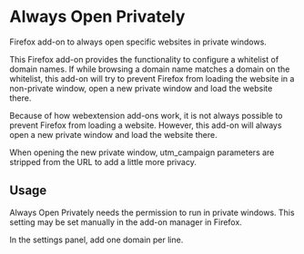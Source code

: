 # Always Open Privately
Firefox add-on to always open specific websites in private windows.

This Firefox add-on provides the functionality to configure a whitelist of domain names. If while browsing a domain name matches a domain on the whitelist, this add-on will try to prevent Firefox from loading the website in a non-private window, open a new private window and load the website there.

Because of how webextension add-ons work, it is not always possible to prevent Firefox from loading a website. However, this add-on will always open a new private window and load the website there.

When opening the new private window, utm_campaign parameters are stripped from the URL to add a little more privacy.

## Usage

Always Open Privately needs the permission to run in private windows. This setting may be set manually in the add-on manager in Firefox.

In the settings panel, add one domain per line.

